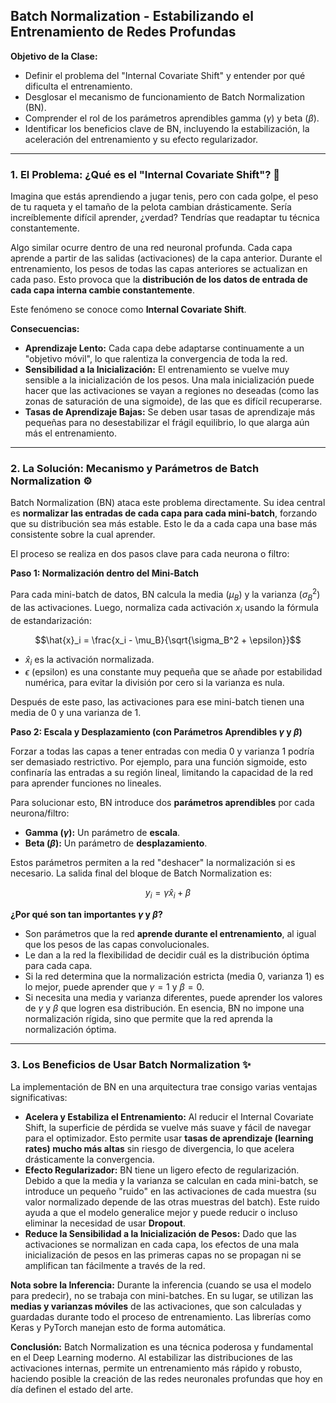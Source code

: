 ## Batch Normalization - Estabilizando el Entrenamiento de Redes Profundas

**Objetivo de la Clase:**
* Definir el problema del "Internal Covariate Shift" y entender por qué dificulta el entrenamiento.
* Desglosar el mecanismo de funcionamiento de Batch Normalization (BN).
* Comprender el rol de los parámetros aprendibles gamma ($\gamma$) y beta ($\beta$).
* Identificar los beneficios clave de BN, incluyendo la estabilización, la aceleración del entrenamiento y su efecto regularizador.

---
### **1. El Problema: ¿Qué es el "Internal Covariate Shift"?** 🌊

Imagina que estás aprendiendo a jugar tenis, pero con cada golpe, el peso de tu raqueta y el tamaño de la pelota cambian drásticamente. Sería increíblemente difícil aprender, ¿verdad? Tendrías que readaptar tu técnica constantemente.

Algo similar ocurre dentro de una red neuronal profunda. Cada capa aprende a partir de las salidas (activaciones) de la capa anterior. Durante el entrenamiento, los pesos de todas las capas anteriores se actualizan en cada paso. Esto provoca que la **distribución de los datos de entrada de cada capa interna cambie constantemente**.

Este fenómeno se conoce como **Internal Covariate Shift**.

**Consecuencias:**
* **Aprendizaje Lento:** Cada capa debe adaptarse continuamente a un "objetivo móvil", lo que ralentiza la convergencia de toda la red.
* **Sensibilidad a la Inicialización:** El entrenamiento se vuelve muy sensible a la inicialización de los pesos. Una mala inicialización puede hacer que las activaciones se vayan a regiones no deseadas (como las zonas de saturación de una sigmoide), de las que es difícil recuperarse.
* **Tasas de Aprendizaje Bajas:** Se deben usar tasas de aprendizaje más pequeñas para no desestabilizar el frágil equilibrio, lo que alarga aún más el entrenamiento.

---
### **2. La Solución: Mecanismo y Parámetros de Batch Normalization** ⚙️

Batch Normalization (BN) ataca este problema directamente. Su idea central es **normalizar las entradas de cada capa para cada mini-batch**, forzando que su distribución sea más estable. Esto le da a cada capa una base más consistente sobre la cual aprender.

El proceso se realiza en dos pasos clave para cada neurona o filtro:

**Paso 1: Normalización dentro del Mini-Batch**

Para cada mini-batch de datos, BN calcula la media ($\mu_B$) y la varianza ($\sigma_B^2$) de las activaciones. Luego, normaliza cada activación $x_i$ usando la fórmula de estandarización:

$$\hat{x}_i = \frac{x_i - \mu_B}{\sqrt{\sigma_B^2 + \epsilon}}$$

* $\hat{x}_i$ es la activación normalizada.
* $\epsilon$ (epsilon) es una constante muy pequeña que se añade por estabilidad numérica, para evitar la división por cero si la varianza es nula.

Después de este paso, las activaciones para ese mini-batch tienen una media de 0 y una varianza de 1.

**Paso 2: Escala y Desplazamiento (con Parámetros Aprendibles $\gamma$ y $\beta$)**

Forzar a todas las capas a tener entradas con media 0 y varianza 1 podría ser demasiado restrictivo. Por ejemplo, para una función sigmoide, esto confinaría las entradas a su región lineal, limitando la capacidad de la red para aprender funciones no lineales.

Para solucionar esto, BN introduce dos **parámetros aprendibles** por cada neurona/filtro:

* **Gamma ($\gamma$):** Un parámetro de **escala**.
* **Beta ($\beta$):** Un parámetro de **desplazamiento**.

Estos parámetros permiten a la red "deshacer" la normalización si es necesario. La salida final del bloque de Batch Normalization es:

$$y_i = \gamma \hat{x}_i + \beta$$

**¿Por qué son tan importantes $\gamma$ y $\beta$?**
* Son parámetros que la red **aprende durante el entrenamiento**, al igual que los pesos de las capas convolucionales.
* Le dan a la red la flexibilidad de decidir cuál es la distribución óptima para cada capa.
* Si la red determina que la normalización estricta (media 0, varianza 1) es lo mejor, puede aprender que $\gamma = 1$ y $\beta = 0$.
* Si necesita una media y varianza diferentes, puede aprender los valores de $\gamma$ y $\beta$ que logren esa distribución. En esencia, BN no impone una normalización rígida, sino que permite que la red aprenda la normalización óptima.

---
### **3. Los Beneficios de Usar Batch Normalization** ✨

La implementación de BN en una arquitectura trae consigo varias ventajas significativas:

* **Acelera y Estabiliza el Entrenamiento:** Al reducir el Internal Covariate Shift, la superficie de pérdida se vuelve más suave y fácil de navegar para el optimizador. Esto permite usar **tasas de aprendizaje (learning rates) mucho más altas** sin riesgo de divergencia, lo que acelera drásticamente la convergencia.
* **Efecto Regularizador:** BN tiene un ligero efecto de regularización. Debido a que la media y la varianza se calculan en cada mini-batch, se introduce un pequeño "ruido" en las activaciones de cada muestra (su valor normalizado depende de las otras muestras del batch). Este ruido ayuda a que el modelo generalice mejor y puede reducir o incluso eliminar la necesidad de usar **Dropout**.
* **Reduce la Sensibilidad a la Inicialización de Pesos:** Dado que las activaciones se normalizan en cada capa, los efectos de una mala inicialización de pesos en las primeras capas no se propagan ni se amplifican tan fácilmente a través de la red.

**Nota sobre la Inferencia:**
Durante la inferencia (cuando se usa el modelo para predecir), no se trabaja con mini-batches. En su lugar, se utilizan las **medias y varianzas móviles** de las activaciones, que son calculadas y guardadas durante todo el proceso de entrenamiento. Las librerías como Keras y PyTorch manejan esto de forma automática.

**Conclusión:**
Batch Normalization es una técnica poderosa y fundamental en el Deep Learning moderno. Al estabilizar las distribuciones de las activaciones internas, permite un entrenamiento más rápido y robusto, haciendo posible la creación de las redes neuronales profundas que hoy en día definen el estado del arte.
